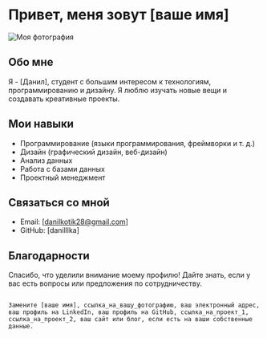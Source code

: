 # Привет, меня зовут [ваше имя]

![Моя фотография](ссылка_на_вашу_фотографию)

## Обо мне
Я - [Данил], студент с большим интересом к технологиям, программированию и дизайну. Я люблю изучать новые вещи и создавать креативные проекты.

## Мои навыки
- Программирование (языки программирования, фреймворки и т. д.)
- Дизайн (графический дизайн, веб-дизайн)
- Анализ данных
- Работа с базами данных
- Проектный менеджмент

## Связаться со мной
- Email: [danilkotik28@gmail.com]
- GitHub: [danilllka]

## Благодарности
Спасибо, что уделили внимание моему профилю! Дайте знать, если у вас есть вопросы или предложения по сотрудничеству.
```

Замените [ваше имя], ссылка_на_вашу_фотографию, ваш электронный адрес, ваш профиль на LinkedIn, ваш профиль на GitHub, ссылка_на_проект_1, ссылка_на_проект_2, ваш сайт или блог, если есть на ваши собственные данные.

